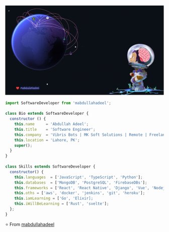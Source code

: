 <p align="center">
  <img src="https://github.com/mabdullahadeel/mabdullahadeel/blob/master/assets/images/gh-cover-high-res-mabdullahadeel.gif" />
</p>

```js
import SoftwareDeveloper from 'mabdullahadeel';

class Bio extends SoftwareDeveloper {
  constructor () {
    this.name     = 'Abdullah Adeel';
    this.title    = 'Software Engineer';
    this.company  = 'Vibris Bots | MK Soft Solutions | Remote | Freelance';
    this.location = 'Lahore, PK';
    super();
  }
}

class Skills extends SoftwareDeveloper {
  constructor() {
    this.languages  = ['JavaScript', 'TypeScript', 'Python'];
    this.databases  = ['MongoDB', 'PostgreSQL', 'FirebaseDBs'];
    this.frameworks = ['React', 'React Native', 'Django', 'Vue', 'Nodejs', 'Electron js'];
    this.oths = ['aws', 'docker', 'jenkins', 'git', 'heroku'];
    this.iamLearning = ['Go', 'Elixir];
    this.iWillBeLearning = ['Rust', 'svelte'];
  };
}
```

⭐️ From [mabdullahadeel](https://github.com/mabdullahadeel)
